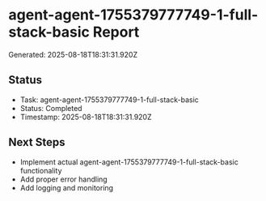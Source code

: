 # agent-agent-1755379777749-1-full-stack-basic Report

Generated: 2025-08-18T18:31:31.920Z

## Status
- Task: agent-agent-1755379777749-1-full-stack-basic
- Status: Completed
- Timestamp: 2025-08-18T18:31:31.920Z

## Next Steps
- Implement actual agent-agent-1755379777749-1-full-stack-basic functionality
- Add proper error handling
- Add logging and monitoring
